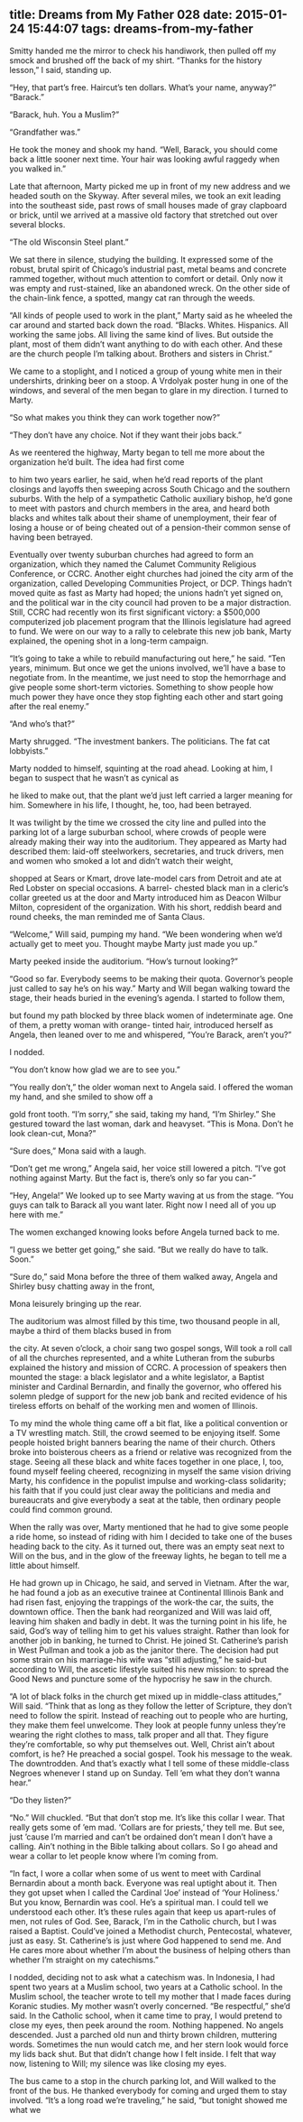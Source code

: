 title: Dreams from My Father 028
date: 2015-01-24 15:44:07
tags: dreams-from-my-father
---

Smitty handed me the mirror to check his handiwork, then pulled off my smock and brushed off the back of my shirt. “Thanks for the history lesson,” I said, standing up.

“Hey, that part’s free. Haircut’s ten dollars. What’s your name, anyway?” “Barack.”

“Barack, huh. You a Muslim?”

“Grandfather was.”

He took the money and shook my hand. “Well, Barack, you should come back a little sooner next time. Your hair was looking awful raggedy when you walked in.”

Late that afternoon, Marty picked me up in front of my new address and we headed south on the Skyway. After several miles, we took an exit leading into the southeast side, past rows of small houses made of gray clapboard or brick, until we arrived at a massive old factory that stretched out over several blocks.

“The old Wisconsin Steel plant.”

We sat there in silence, studying the building. It expressed some of the robust, brutal spirit of Chicago’s industrial past, metal beams and concrete rammed together, without much attention to comfort or detail. Only now it was empty and rust-stained, like an abandoned wreck. On the other side of the chain-link fence, a spotted, mangy cat ran through the weeds.

“All kinds of people used to work in the plant,” Marty said as he wheeled the car around and started back down the road. “Blacks. Whites. Hispanics. All working the same jobs. All living the same kind of lives. But outside the plant, most of them didn’t want anything to do with each other. And these are the church people I’m talking about. Brothers and sisters in Christ.”

We came to a stoplight, and I noticed a group of young white men in their undershirts, drinking beer on a stoop. A Vrdolyak poster hung in one of the windows, and several of the men began to glare in my direction. I turned to Marty.

“So what makes you think they can work together now?”

“They don’t have any choice. Not if they want their jobs back.”

As we reentered the highway, Marty began to tell me more about the organization he’d built. The idea had first come

to him two years earlier, he said, when he’d read reports of the plant closings and layoffs then sweeping across South Chicago and the southern suburbs. With the help of a sympathetic Catholic auxiliary bishop, he’d gone to meet with pastors and church members in the area, and heard both blacks and whites talk about their shame of unemployment, their fear of losing a house or of being cheated out of a pension-their common sense of having been betrayed.

Eventually over twenty suburban churches had agreed to form an organization, which they named the Calumet Community Religious Conference, or CCRC. Another eight churches had joined the city arm of the organization, called Developing Communities Project, or DCP. Things hadn’t moved quite as fast as Marty had hoped; the unions hadn’t yet signed on, and the political war in the city council had proven to be a major distraction. Still, CCRC had recently won its first significant victory: a $500,000 computerized job placement program that the Illinois legislature had agreed to fund. We were on our way to a rally to celebrate this new job bank, Marty explained, the opening shot in a long-term campaign.

“It’s going to take a while to rebuild manufacturing out here,” he said. “Ten years, minimum. But once we get the unions involved, we’ll have a base to negotiate from. In the meantime, we just need to stop the hemorrhage and give people some short-term victories. Something to show people how much power they have once they stop fighting each other and start going after the real enemy.”

“And who’s that?”

Marty shrugged. “The investment bankers. The politicians. The fat cat lobbyists.”

Marty nodded to himself, squinting at the road ahead. Looking at him, I began to suspect that he wasn’t as cynical as

he liked to make out, that the plant we’d just left carried a larger meaning for him. Somewhere in his life, I thought, he, too, had been betrayed.

It was twilight by the time we crossed the city line and pulled into the parking lot of a large suburban school, where crowds of people were already making their way into the auditorium. They appeared as Marty had described them: laid-off steelworkers, secretaries, and truck drivers, men and women who smoked a lot and didn’t watch their weight,

shopped at Sears or Kmart, drove late-model cars from Detroit and ate at Red Lobster on special occasions. A barrel- chested black man in a cleric’s collar greeted us at the door and Marty introduced him as Deacon Wilbur Milton, copresident of the organization. With his short, reddish beard and round cheeks, the man reminded me of Santa Claus.

“Welcome,” Will said, pumping my hand. “We been wondering when we’d actually get to meet you. Thought maybe Marty just made you up.”

Marty peeked inside the auditorium. “How’s turnout looking?”

“Good so far. Everybody seems to be making their quota. Governor’s people just called to say he’s on his way.” Marty and Will began walking toward the stage, their heads buried in the evening’s agenda. I started to follow them,

but found my path blocked by three black women of indeterminate age. One of them, a pretty woman with orange- tinted hair, introduced herself as Angela, then leaned over to me and whispered, “You’re Barack, aren’t you?”

I nodded.

“You don’t know how glad we are to see you.”

“You really don’t,” the older woman next to Angela said. I offered the woman my hand, and she smiled to show off a

gold front tooth. “I’m sorry,” she said, taking my hand, “I’m Shirley.” She gestured toward the last woman, dark and heavyset. “This is Mona. Don’t he look clean-cut, Mona?”

“Sure does,” Mona said with a laugh.

“Don’t get me wrong,” Angela said, her voice still lowered a pitch. “I’ve got nothing against Marty. But the fact is, there’s only so far you can-”

“Hey, Angela!” We looked up to see Marty waving at us from the stage. “You guys can talk to Barack all you want later. Right now I need all of you up here with me.”

The women exchanged knowing looks before Angela turned back to me.

“I guess we better get going,” she said. “But we really do have to talk. Soon.”

“Sure do,” said Mona before the three of them walked away, Angela and Shirley busy chatting away in the front,

Mona leisurely bringing up the rear.

The auditorium was almost filled by this time, two thousand people in all, maybe a third of them blacks bused in from

the city. At seven o’clock, a choir sang two gospel songs, Will took a roll call of all the churches represented, and a white Lutheran from the suburbs explained the history and mission of CCRC. A procession of speakers then mounted the stage: a black legislator and a white legislator, a Baptist minister and Cardinal Bernardin, and finally the governor, who offered his solemn pledge of support for the new job bank and recited evidence of his tireless efforts on behalf of the working men and women of Illinois.

To my mind the whole thing came off a bit flat, like a political convention or a TV wrestling match. Still, the crowd seemed to be enjoying itself. Some people hoisted bright banners bearing the name of their church. Others broke into boisterous cheers as a friend or relative was recognized from the stage. Seeing all these black and white faces together in one place, I, too, found myself feeling cheered, recognizing in myself the same vision driving Marty, his confidence in the populist impulse and working-class solidarity; his faith that if you could just clear away the politicians and media and bureaucrats and give everybody a seat at the table, then ordinary people could find common ground.

When the rally was over, Marty mentioned that he had to give some people a ride home, so instead of riding with him I decided to take one of the buses heading back to the city. As it turned out, there was an empty seat next to Will on the bus, and in the glow of the freeway lights, he began to tell me a little about himself.

He had grown up in Chicago, he said, and served in Vietnam. After the war, he had found a job as an executive trainee at Continental Illinois Bank and had risen fast, enjoying the trappings of the work-the car, the suits, the downtown office. Then the bank had reorganized and Will was laid off, leaving him shaken and badly in debt. It was the turning point in his life, he said, God’s way of telling him to get his values straight. Rather than look for another job in banking, he turned to Christ. He joined St. Catherine’s parish in West Pullman and took a job as the janitor there. The decision had put some strain on his marriage-his wife was “still adjusting,” he said-but according to Will, the ascetic lifestyle suited his new mission: to spread the Good News and puncture some of the hypocrisy he saw in the church.

“A lot of black folks in the church get mixed up in middle-class attitudes,” Will said. “Think that as long as they follow the letter of Scripture, they don’t need to follow the spirit. Instead of reaching out to people who are hurting, they make them feel unwelcome. They look at people funny unless they’re wearing the right clothes to mass, talk proper and all that. They figure they’re comfortable, so why put themselves out. Well, Christ ain’t about comfort, is he? He preached a social gospel. Took his message to the weak. The downtrodden. And that’s exactly what I tell some of these middle-class Negroes whenever I stand up on Sunday. Tell ’em what they don’t wanna hear.”

“Do they listen?”

“No.” Will chuckled. “But that don’t stop me. It’s like this collar I wear. That really gets some of ’em mad. ‘Collars are for priests,’ they tell me. But see, just ’cause I’m married and can’t be ordained don’t mean I don’t have a calling. Ain’t nothing in the Bible talking about collars. So I go ahead and wear a collar to let people know where I’m coming from.

“In fact, I wore a collar when some of us went to meet with Cardinal Bernardin about a month back. Everyone was real uptight about it. Then they got upset when I called the Cardinal ‘Joe’ instead of ‘Your Holiness.’ But you know, Bernardin was cool. He’s a spiritual man. I could tell we understood each other. It’s these rules again that keep us apart-rules of men, not rules of God. See, Barack, I’m in the Catholic church, but I was raised a Baptist. Could’ve joined a Methodist church, Pentecostal, whatever, just as easy. St. Catherine’s is just where God happened to send me. And He cares more about whether I’m about the business of helping others than whether I’m straight on my catechisms.”

I nodded, deciding not to ask what a catechism was. In Indonesia, I had spent two years at a Muslim school, two years at a Catholic school. In the Muslim school, the teacher wrote to tell my mother that I made faces during Koranic studies. My mother wasn’t overly concerned. “Be respectful,” she’d said. In the Catholic school, when it came time to pray, I would pretend to close my eyes, then peek around the room. Nothing happened. No angels descended. Just a parched old nun and thirty brown children, muttering words. Sometimes the nun would catch me, and her stern look would force my lids back shut. But that didn’t change how I felt inside. I felt that way now, listening to Will; my silence was like closing my eyes.

The bus came to a stop in the church parking lot, and Will walked to the front of the bus. He thanked everybody for coming and urged them to stay involved. “It’s a long road we’re traveling,” he said, “but tonight showed me what we

